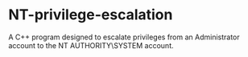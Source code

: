 # NT-privilege-escalation
A C++ program designed to escalate privileges from an Administrator account to the NT AUTHORITY\SYSTEM account. 
